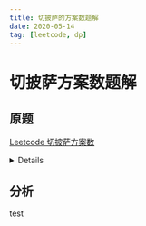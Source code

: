 ```yaml
---
title: 切披萨的方案数题解
date: 2020-05-14
tag: [leetcode, dp]
---
```


# 切披萨方案数题解

## 原题

[Leetcode 切披萨方案数](https://leetcode-cn.com/problems/number-of-ways-of-cutting-a-pizza/)

<details>

  给你一个 rows x cols 大小的矩形披萨和一个整数 k ，矩形包含两种字符： 'A' （表示苹果）和 '.' （表示空白格子）。你需要切披萨 k-1 次，得到 k 块披萨并送给别人。

  切披萨的每一刀，先要选择是向垂直还是水平方向切，再在矩形的边界上选一个切的位置，将披萨一分为二。如果垂直地切披萨，那么需要把左边的部分送给一个人，如果水平地切，那么需要把上面的部分送给一个人。在切完最后一刀后，需要把剩下来的一块送给最后一个人。

请你返回确保每一块披萨包含 至少 一个苹果的切披萨方案数。由于答案可能是个很大的数字，请你返回它对 10^9 + 7 取余的结果。

  

示例 1：

![](https://images.pandaomeng.com/20200514094825.png)

```
输入：pizza = ["A..","AAA","..."], k = 3
输出：3 
解释：上图展示了三种切披萨的方案。注意每一块披萨都至少包含一个苹果。
```

示例 2：

```
输入：pizza = ["A..","AA.","..."], k = 3
输出：1
```

示例 3：

```
输入：pizza = ["A..","A..","..."], k = 1
输出：1
```

提示：

```
1 <= rows, cols <= 50
rows == pizza.length
cols == pizza[i].length
1 <= k <= 10
pizza 只包含字符 'A' 和 '.' 。
```

</details>




## 分析

test